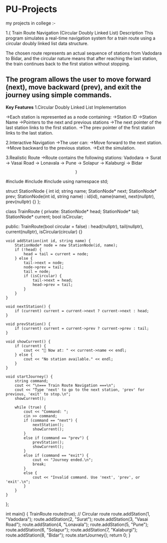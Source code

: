 # PU-Projects
my projects in college :-

1.{
Train Route Navigation (Circular Doubly Linked List)
Description
This program simulates a real-time navigation system for a train route using a circular doubly linked list data structure.

The chosen route represents an actual sequence of stations from Vadodara to Bidar, and the circular nature means that after reaching the last station, the train continues back to the first station without stopping.

The program allows the user to move forward (next), move backward (prev), and exit the journey using simple commands.
--------------------------------------------------------------------------------------------------------------------------------------------------------------------
**Key Features**
1.Circular Doubly Linked List Implementation

->Each station is represented as a node containing:
   ->Station ID
   ->Station Name
->Pointers to the next and previous stations
->The next pointer of the last station links to the first station.
->The prev pointer of the first station links to the last station.

2.Interactive Navigation
->The user can:
  ->Move forward to the next station.
  ->Move backward to the previous station.
  ->Exit the simulation.

3.Realistic Route
->Route contains the following stations:
Vadodara → Surat → Vasai Road → Lonavala → Pune → Solapur → Kalaburgi → Bidar 

                                   }

#include <iostream>
#include <string>
#include <vector>
using namespace std;

struct StationNode {
    int id;
    string name;
    StationNode* next;
    StationNode* prev;
    StationNode(int id, string name) : id(id), name(name), next(nullptr), prev(nullptr) {}
};

class TrainRoute {
private:
    StationNode* head;
    StationNode* tail;
    StationNode* current;
    bool isCircular;

public:
    TrainRoute(bool circular = false) : head(nullptr), tail(nullptr), current(nullptr), isCircular(circular) {}

    void addStation(int id, string name) {
        StationNode* node = new StationNode(id, name);
        if (!head) {
            head = tail = current = node;
        } else {
            tail->next = node;
            node->prev = tail;
            tail = node;
            if (isCircular) {
                tail->next = head;
                head->prev = tail;
            }
        }
    }

    void nextStation() {
        if (current) current = current->next ? current->next : head;
    }

    void prevStation() {
        if (current) current = current->prev ? current->prev : tail;
    }

    void showCurrent() {
        if (current) {
            cout << "🚉 Now at: " << current->name << endl;
        } else {
            cout << "No station available." << endl;
        }
    }

    void startJourney() {
        string command;
        cout << "\n=== Train Route Navigation ===\n";
        cout << "Type 'next' to go to the next station, 'prev' for previous, 'exit' to stop.\n";
        showCurrent();

        while (true) {
            cout << "Command: ";
            cin >> command;
            if (command == "next") {
                nextStation();
                showCurrent();
            } 
            else if (command == "prev") {
                prevStation();
                showCurrent();
            } 
            else if (command == "exit") {
                cout << "Journey ended.\n";
                break;
            } 
            else {
                cout << "Invalid command. Use 'next', 'prev', or 'exit'.\n";
            }
        }
    }
};

int main() {
    TrainRoute route(true); // Circular route
    route.addStation(1, "Vadodara");
    route.addStation(2, "Surat");
    route.addStation(3, "Vasai Road");
    route.addStation(4, "Lonavala");
    route.addStation(5, "Pune");
    route.addStation(6, "Solapur");
    route.addStation(7, "Kalaburgi");
    route.addStation(8, "Bidar");
    route.startJourney();
    return 0;
}


                                   
